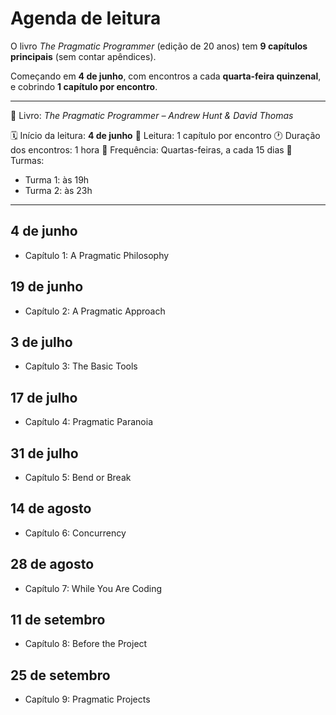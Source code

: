 # Agenda de leitura

O livro *The Pragmatic Programmer* (edição de 20 anos) tem **9 capítulos principais** (sem contar apêndices).

Começando em **4 de junho**, com encontros a cada **quarta-feira quinzenal**, e cobrindo **1 capítulo por encontro**.

---

📘 Livro: *The Pragmatic Programmer – Andrew Hunt & David Thomas*

🗓️ Início da leitura: **4 de junho**
📖 Leitura: 1 capítulo por encontro
🕐 Duração dos encontros: 1 hora
📍 Frequência: Quartas-feiras, a cada 15 dias
👥 Turmas:

* Turma 1: às 19h
* Turma 2: às 23h

---

## 4 de junho

* Capítulo 1: A Pragmatic Philosophy

## 19 de junho

* Capítulo 2: A Pragmatic Approach

## 3 de julho

* Capítulo 3: The Basic Tools

## 17 de julho

* Capítulo 4: Pragmatic Paranoia

## 31 de julho

* Capítulo 5: Bend or Break

## 14 de agosto

* Capítulo 6: Concurrency

## 28 de agosto

* Capítulo 7: While You Are Coding

## 11 de setembro

* Capítulo 8: Before the Project

## 25 de setembro

* Capítulo 9: Pragmatic Projects
